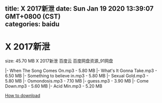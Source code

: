 
title: X 2017新泄
date: Sun Jan 19 2020 13:39:07 GMT+0800 (CST)    
categories: baidu
---

# X 2017新泄
size: 45.70 MB
 X 2017新泄 百度云 百度网盘资源_91网盘
 
|- When The Song Comes On.mp3 - 5.80 MB
|- What's It Gonna Take.mp3 - 6.50 MB
|- Something to believe in.mp3 - 5.80 MB
|- Sexual Gold.mp3 - 5.80 MB
|- Osmondosis.mp3 - 7.10 MB
|- guess.mp3 - 3.90 MB
|- Come Down.mp3 - 5.60 MB
|- Acid Min.mp3 - 5.20 MB

[How to download](https://bpcam.bemobtrk.com/go/2ceec3aa-1ca2-46d6-b9ff-aaa5c184517c?jno=3737)